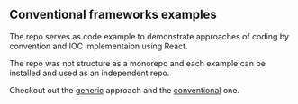 ## Conventional frameworks examples

The repo serves as code example to demonstrate approaches of coding by convention and IOC implementaion using React.

The repo was not structure as a monorepo and each example can be installed and used as an independent repo.

Checkout out the [generic](./examples/generic) approach and the [conventional](./examples/conventional) one.
